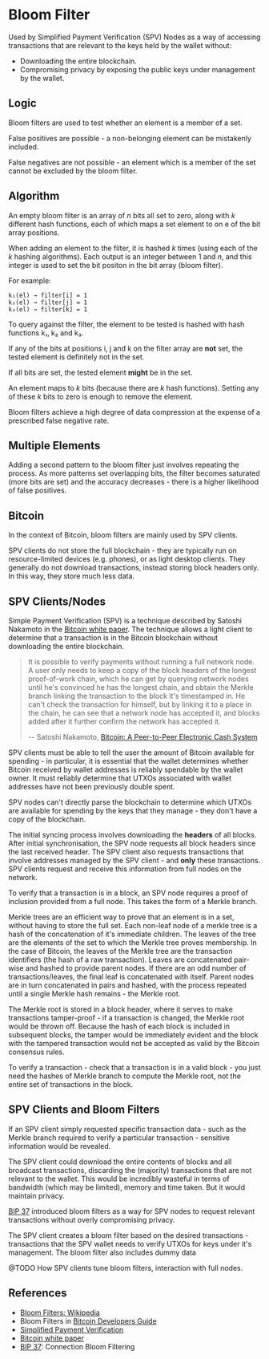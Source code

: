 # Bloom Filter

Used by Simplified Payment Verification (SPV) Nodes as a way of accessing transactions that are relevant to the keys held by the wallet without:

* Downloading the entire blockchain.
* Compromising privacy by exposing the public keys under management by the wallet. 

Logic
-----
Bloom filters are used to test whether an element is a member of a set.

False positives are possible - a non-belonging element can be mistakenly included.

False negatives are not possible - an element which is a member of the set cannot be excluded by the bloom filter.

Algorithm
---------
An empty bloom filter is an array of _n_ bits all set to zero, along with _k_ different hash functions, each of which maps a set element to on e of the bit array positions.


When adding an element to the filter, it is hashed _k_ times (using each of the _k_ hashing algorithms). Each output is an integer between 1 and _n_, and this integer is used to set the bit positon in the bit array (bloom filter). 

For example:

```
k₁(el) → filter[i] = 1
k₂(el) → filter[j] = 1
k₃(el) → filter[k] = 1
```
To query against the filter, the element to be tested is hashed with hash functions k₁, k₂ and k₃.

If any of the bits at positions i, j and k on the filter array are __not__ set, the tested element is definitely not in the set.

If all bits are set, the tested element __might__ be in the set.

An element maps to _k_ bits (because there are _k_ hash functions). Setting any of these _k_ bits to zero is enough to remove the element.

Bloom filters achieve a high degree of data compression at the expense of a prescribed false negative rate.

Multiple Elements
-----------------
Adding a second pattern to the bloom filter just involves repeating the process. As more patterns set overlapping bits, the filter becomes saturated (more bits are set) and the accuracy decreases - there is a higher likelihood of false positives.

Bitcoin
-------
In the context of Bitcoin, bloom filters are mainly used by SPV clients.

SPV clients do not store the full blockchain - they are typically run on resource-limited devices (e.g. phones), or as light desktop clients. They generally do not download transactions, instead storing block headers only. In this way, they store much less data.


SPV Clients/Nodes
-----------------
Simple Payment Verification (SPV) is a technique described by Satoshi Nakamoto in the [Bitcoin white paper][4]. The technique allows a light client to determine that a transaction is in the Bitcoin blockchain without downloading the entire blockchain.

> It is possible to verify payments without running a full network node. A user only needs to keep a copy of the block headers of the longest proof-of-work chain, which he can get by querying network nodes until he's convinced he has the longest chain, and obtain the Merkle branch linking the transaction to the block it's timestamped in. He can't check the transaction for himself, but by linking it to a place in the chain, he can see that a network node has accepted it, and blocks added after it further confirm the network has accepted it.
>
> -- Satoshi Nakamoto, [Bitcoin: A Peer-to-Peer Electronic Cash System][4]

SPV clients must be able to tell the user the amount of Bitcoin available for spending - in particular, it is essential that the wallet determines whether Bitcoin received by wallet addresses is reliably spendable by the wallet owner. It must reliably determine that  UTXOs associated with wallet addresses have not been previously double spent.

SPV nodes can't directly parse the blockchain to determine which UTXOs are available for spending by the keys that they manage - they don't have a copy of the blockchain.

The initial syncing process involves downloading the __headers__ of all blocks. After initial synchronisation, the SPV node requests all block headers since the last received header. The SPV client also requests transactions that involve addresses managed by the SPV client - and __only__ these transactions. SPV clients request and receive this information from full nodes on the network.

To verify that a transaction is in a block, an SPV node requires a proof of inclusion provided from a full node. This takes the form of a Merkle branch.

Merkle trees are an efficient way to prove that an element is in a set, without having to store the full set. Each non-leaf node of a merkle tree is a hash of the concatenation of it's immediate children. The leaves of the tree are the elements of the set to which the Merkle tree proves membership. In the case of Bitcoin, the leaves of the Merkle tree are the transaction identifiers (the hash of a raw transaction). Leaves are concatenated pair-wise and hashed to provide parent nodes. If there are an odd number of transactions/leaves, the final leaf is concatenated with itself. Parent nodes are in turn concatenated in pairs and hashed, with the process repeated until a single Merkle hash remains - the Merkle root.

The Merkle root is stored in a block header, where it serves to make transactions tamper-proof - if a transaction is changed, the Merkle root would be thrown off. Because the hash of each block is included in subsequent blocks, the tamper would be immediately evident and the block with the tampered transaction would not be accepted as valid by the Bitcoin consensus rules.

To verify a transaction - check that a transaction is in a valid block - you just need the hashes of Merkle branch to compute the Merkle root, not the entire set of transactions in the block. 

SPV Clients and Bloom Filters
-----------------------------
If an SPV client simply requested specific transaction data - such as the Merkle branch required to verify a particular transaction - sensitive information would be revealed.

The SPV client could download the entire contents of blocks and all broadcast transactions, discarding the (majority) transactions that are not relevant to the wallet. This would be incredibly wasteful in terms of bandwidth (which may be limited), memory and time taken. But it would maintain privacy.

[BIP 37][5] introduced bloom filters as a way for SPV nodes to request relevant transactions without overly compromising privacy.

The SPV client creates a bloom filter based on the desired transactions - transactions that the SPV wallet needs to verify UTXOs for keys under it's management. The bloom filter also includes dummy data

@TODO
How SPV clients tune bloom filters, interaction with full nodes.

References
----------
* [Bloom Filters: Wikipedia][1]
* Bloom Filters in [Bitcoin Developers Guide][2]
* [Simplified Payment Verification][3]
* [Bitcoin white paper][4]
* [BIP 37][5]: Connection Bloom Filtering

[1]: https://en.wikipedia.org/wiki/Bloom_filter
[2]: https://bitcoin.org/en/operating-modes-guide#bloom-filters
[3]: https://bitcoin.org/en/operating-modes-guide#simplified-payment-verification-spv
[4]: https://bitcoin.org/bitcoin.pdf
[5]: https://github.com/bitcoin/bips/blob/master/bip-0037.mediawiki
